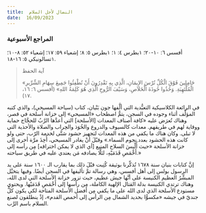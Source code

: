 ```yaml
---
title:  النضال لأجل السلام
date:  16/09/2023
---
```


### المراجع الأسبوعية
أفسس ٦: ١٠-٢٠؛ ١بطرس ٤: ١؛ ١بطرس ٥: ٨؛ إشعياء ٥٩: ١٧؛ إشعياء ٥٢: ٨-١٠؛ ١تسالونيكي ٥: ١٦-١٨.

> <p>آية الحفظ</p>
> «حَامِلِينَ فَوْقَ الْكُلِّ تُرْسَ الإِيمَانِ، الَّذِي بِهِ تَقْدِرُونَ أَنْ تُطْفِئُوا جَمِيعَ سِهَامِ الشِّرِّيرِ الْمُلْتَهِبَةِ. وَخُذُوا خُوذَةَ الْخَلاَصِ، وَسَيْفَ الرُّوحِ الَّذِي هُوَ كَلِمَةُ اللهِ» (أفسس ٦: ١٦، ١٧).

في الرائعة الكلاسيكية التعبُّدية التي ألَّفها جون بَنْيان، كتاب (سياحة المسيحي)، والذي كتبه المؤلِّف أثناء وجوده في السجن، يتمُّ اصطحاب «المسيحي» إلى خزانة أسلحة في قصر، وهناك تُعرَض عليه «كافة أصناف المعدات [الأسلحة] التي أعدَّها الرَّبُ للحجَّاج حماية ووقاية لهم في طريقهم. معدات كالسيوف والدروع والخُوَذ والحِراب والصلاة والأحذية التي لا تبلى. وكان هناك ما يكفي من هذه المعدات لتجهيز حشود شتَّى لخدمة الرّب، حتى ولو كانت هذه الحشود بعدد نجوم السماء.» وقبْلَ أنْ يغادر المسيحي، أُخِذَ مرَّة أخرى إلى خزانة الأسلحة «حيث أُلْبِسَ السلاح المنيع [أي الذي لا يمكن اختراقه] مِن رأسه إلى أَخْمَصِ قَدَمَيْهِ، لئلَّا يصادفه مَن يعتدي عليه في طريق سياحته.»

إنَّ كتابات بنيان سنة ١٦٧٨ تُذكِّرنا بوثيقة كُتِبت قبْلَ ذلك بما يقارب الـ ١٦٠٠ سنة على يد الرسول بولس إلى أهل أفسس، وهي رسالة تمَّ تأليفها في السجن أيضًا. وفيها يتخيَّل المبشِّرُ العظيم الكنيسة على أنَّها جيش عظيم، حيث تزور خزانة الأسلحة التي لدى الله، وهناك ترتدي الكنيسة بدلة القتال الإلهية الكاملة، مِن رأسها إلى أَخْمَصِ قَدَمَيْها. ويحتوي مستودع الأسلحة الذي لدى الله على ما يكفي مِن أفضل الأسلحة المتاحة لكي يكون كلُّ جنديّ في جيشه «مكسوًّا بحديد الشمال مِن الرأس إلى أخمص القدم»، إذْ ينطلقون لصنع السلام باسم الرَّب.